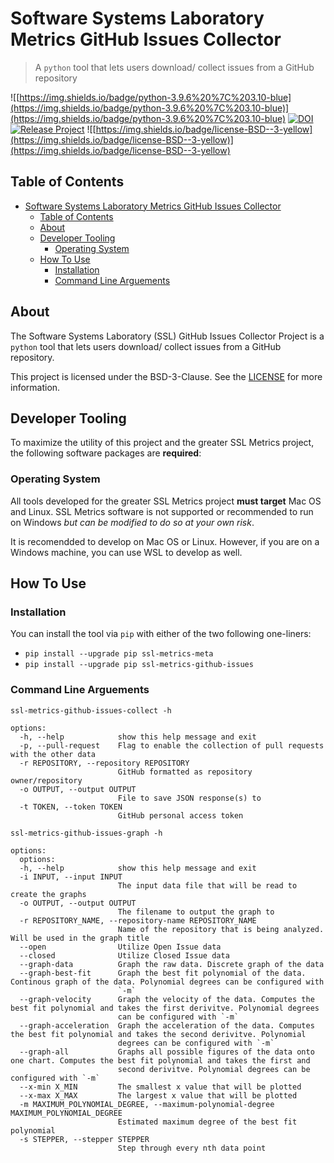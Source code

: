 # Software Systems Laboratory Metrics GitHub Issues Collector

> A `python` tool that lets users download/ collect issues from a GitHub repository

![[https://img.shields.io/badge/python-3.9.6%20%7C%203.10-blue](https://img.shields.io/badge/python-3.9.6%20%7C%203.10-blue)](https://img.shields.io/badge/python-3.9.6%20%7C%203.10-blue)
[![DOI](https://zenodo.org/badge/402158914.svg)](https://zenodo.org/badge/latestdoi/402158914)
[![Release Project](https://github.com/SoftwareSystemsLaboratory/ssl-metrics-github-issues/actions/workflows/release.yml/badge.svg?branch=main)](https://github.com/SoftwareSystemsLaboratory/ssl-metrics-git-github-issues/actions/workflows/release.yml)
![[https://img.shields.io/badge/license-BSD--3-yellow](https://img.shields.io/badge/license-BSD--3-yellow)](https://img.shields.io/badge/license-BSD--3-yellow)

## Table of Contents

- [Software Systems Laboratory Metrics GitHub Issues Collector](#software-systems-laboratory-metrics-github-issues-collector)
  - [Table of Contents](#table-of-contents)
  - [About](#about)
  - [Developer Tooling](#developer-tooling)
    - [Operating System](#operating-system)
  - [How To Use](#how-to-use)
    - [Installation](#installation)
    - [Command Line Arguements](#command-line-arguements)

## About

The Software Systems Laboratory (SSL) GitHub Issues Collector Project is a `python` tool that lets users download/ collect issues from a GitHub repository.

This project is licensed under the BSD-3-Clause. See the [LICENSE](LICENSE) for more information.

## Developer Tooling

To maximize the utility of this project and the greater SSL Metrics project, the following software packages are **required**:

### Operating System

All tools developed for the greater SSL Metrics project **must target** Mac OS and Linux. SSL Metrics software is not supported or recommended to run on Windows *but can be modified to do so at your own risk*.

It is recomendded to develop on Mac OS or Linux. However, if you are on a Windows machine, you can use WSL to develop as well.

## How To Use

### Installation

You can install the tool via `pip` with either of the two following one-liners:

- `pip install --upgrade pip ssl-metrics-meta`
- `pip install --upgrade pip ssl-metrics-github-issues`

### Command Line Arguements

`ssl-metrics-github-issues-collect -h`

```shell
options:
  -h, --help            show this help message and exit
  -p, --pull-request    Flag to enable the collection of pull requests with the other data
  -r REPOSITORY, --repository REPOSITORY
                        GitHub formatted as repository owner/repository
  -o OUTPUT, --output OUTPUT
                        File to save JSON response(s) to
  -t TOKEN, --token TOKEN
                        GitHub personal access token
```

`ssl-metrics-github-issues-graph -h`

```shell
options:
  options:
  -h, --help            show this help message and exit
  -i INPUT, --input INPUT
                        The input data file that will be read to create the graphs
  -o OUTPUT, --output OUTPUT
                        The filename to output the graph to
  -r REPOSITORY_NAME, --repository-name REPOSITORY_NAME
                        Name of the repository that is being analyzed. Will be used in the graph title
  --open                Utilize Open Issue data
  --closed              Utilize Closed Issue data
  --graph-data          Graph the raw data. Discrete graph of the data
  --graph-best-fit      Graph the best fit polynomial of the data. Continous graph of the data. Polynomial degrees can be configured with
                        `-m`
  --graph-velocity      Graph the velocity of the data. Computes the best fit polynomial and takes the first derivitve. Polynomial degrees
                        can be configured with `-m`
  --graph-acceleration  Graph the acceleration of the data. Computes the best fit polynomial and takes the second derivitve. Polynomial
                        degrees can be configured with `-m`
  --graph-all           Graphs all possible figures of the data onto one chart. Computes the best fit polynomial and takes the first and
                        second derivitve. Polynomial degrees can be configured with `-m`
  --x-min X_MIN         The smallest x value that will be plotted
  --x-max X_MAX         The largest x value that will be plotted
  -m MAXIMUM_POLYNOMIAL_DEGREE, --maximum-polynomial-degree MAXIMUM_POLYNOMIAL_DEGREE
                        Estimated maximum degree of the best fit polynomial
  -s STEPPER, --stepper STEPPER
                        Step through every nth data point
```
